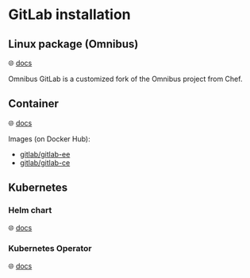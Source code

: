 # GitLab installation

## Linux package (Omnibus)

🌐 [docs](https://docs.gitlab.com/omnibus/)

Omnibus GitLab is a customized fork of the Omnibus project from Chef.

## Container

🌐 [docs](https://docs.gitlab.com/ee/install/docker/index.html)

Images (on Docker Hub):

* [gitlab/gitlab-ee](https://hub.docker.com/r/gitlab/gitlab-ee/)
* [gitlab/gitlab-ce](https://hub.docker.com/r/gitlab/gitlab-ce/)

## Kubernetes

### Helm chart

🌐 [docs](https://docs.gitlab.com/charts/)

### Kubernetes Operator

🌐 [docs](https://docs.gitlab.com/operator/)
